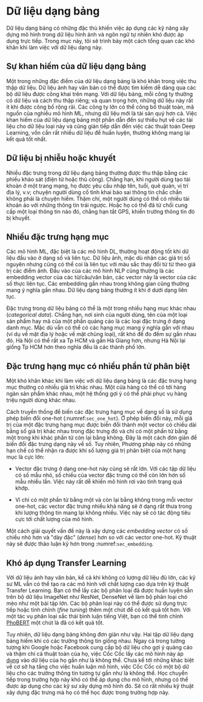 # Dữ liệu dạng bảng

Dữ liệu dạng bảng có những đặc thù khiến việc áp dụng các kỹ năng xây dựng mô hình trong dữ liệu hình ảnh và ngôn ngữ tự nhiên khó được áp dụng trực tiếp.
Trong mục này, tôi sẽ trình bày một cách tổng quan các khó khăn khi làm việc với dữ liệu dạng này.

## Sự khan hiếm của dữ liệu dạng bảng
 
Một trong những đặc điểm của dữ liệu dạng bảng là khó khăn trong việc thu thập dữ liệu.
Dữ liệu ảnh hay văn bản có thể được tìm kiếm dễ dàng qua các bộ dữ liệu được công khai
trên mạng. Với dữ liệu bảng, mỗi công ty thường có dữ liệu và cách thu thập riêng; và
quan trọng hơn, những dữ liệu này rất ít khi được công bố rộng rãi. Các công ty lớn có
thể công bố thuật toán, mã nguồn của nghiều mô hình ML, nhưng dữ liệu mới là tài sản quý
hơn cả. Việc khan hiếm của dữ liệu dạng bảng một phần dẫn đến sự thiếu hụt về các tài
liệu cho dữ liệu loại này và cũng gián tiếp dẫn đến việc các thuật toán Deep Learning,
vốn cần rất nhiều dữ liệu để huấn luyện, thường không mang lại kết quả tốt nhất.

## Dữ liệu bị nhiễu hoặc khuyết

Nhiều đặc trưng trong dữ liệu dạng bảng thường được thu thập bằng các phiếu khảo sát
(điện tử hoặc thủ công). Chẳng hạn, khi người dùng tạo tài khoản ở một trang mạng, họ
được yêu cầu nhập tên, tuổi, quê quán, vị trí địa lý, v.v; chuyện người dùng cố tình
khai báo sai thông tin chắc chắn không phải là chuyện hiếm. Thậm chí, một người dùng có
thể có nhiều tài khoản ảo với những thông tin trái ngược. Hoặc họ có thể đã từ chối cung
cấp một loại thông tin nào đó, chẳng hạn tắt GPS, khiến trường thông tin đó bị khuyết.

## Nhiều đặc trưng hạng mục

Các mô hình ML, đặc biệt là các mô hình DL, thường hoạt động tốt khi dữ liệu đầu vào ở dạng số và liên tục. Dữ liệu ảnh, mặc dù
nhận các giá trị số nguyên nhưng cũng có thể coi là liên tục với màu sắc thay đổi từ từ theo giá trị
các điểm ảnh. Đầu vào của các mô hình NLP cũng thường là các embedding vector của các từ/câu/văn bản, các
vector này là vector của các số thực liên tục. Các embedding gần nhau trong không gian cũng thường mang
ý nghĩa gần nhau. Dữ liệu dạng bảng thường ít khi ở dưới dạng liên tục.

Đặc trưng trong dữ liệu bảng có thể là một trong nhiều hạng mục khác nhau (_categorical data_).
Chẳng hạn, nơi sinh của người dùng, tên của một loại sản phẩm hay mã của một phần quảng cáo là các loại đặc trưng ở dạng danh mục.
Mặc dù vẫn có thể có các hạng mục mang ý nghĩa gần với nhau (ví dụ về mặt địa lý hoặc về mặt chủng loại), rất khó để đo đếm sự gần nhau đó.
Hà Nội có thể rất xa Tp HCM và gần Hà Giang hơn, nhưng Hà Nội lại giống Tp HCM hơn theo nghĩa đều là các thành phố lớn.

## Đặc trưng hạng mục có nhiều phần tử phân biệt

Một khó khăn khác khi làm việc với dữ liệu dạng bảng là các đặc trưng hạng mục thường có nhiều giá trị khác nhau.
Một cửa hàng có thể có tới hàng ngàn sản phẩm khác nhau, một hệ thống gợi ý có thể phải phục vụ hàng triệu người dùng khác nhau.

Cách truyền thống để biến các đặc trưng hạng mục về dạng số là sử dụng phép biến đổi one-hot (:numref:`sec_one_hot`).
Ở phép biến đổi này, mỗi giá trị của một đặc trưng hạng mục được biến đổi thành một vector có chiều dài bằng số giá trị khác nhau trong đặc trưng đó và chỉ có một phần tử bằng một trong khi khác phần tử còn lại bằng không.
Đây là một cách đơn giản để biến đổi đặc trưng dạng này về số.
Tuy nhiên, Phương pháp này có những hạn chế có thể nhận ra được khi số lượng giá trị phân biệt của một hạng mục là cực lớn:

* Vector đặc trưng ở dạng one-hot này cũng sẽ rất lớn. Với các tập dữ liệu có số mẫu nhỏ, số chiều của vector đặc trưng có thể còn lớn hơn số mẫu nhiều lần. Việc này rất dễ khiến mô hình rơi vào tình trạng quá khớp.

* Vì chỉ có một phần tử bằng một và còn lại bằng không trong mỗi vector one-hot, các vector đặc trưng nhiều khả năng sẽ ở dạng rất thưa trong khi lượng thông tin mang lại không nhiều. Việc này sẽ có tác động tiêu cực tới chất lượng của mô hình.

Một cách giải quyết vấn đề này là xây dựng các _embedding vector_ có số chiều nhỏ hơn và "dày đặc" (_dense_) hơn so với các vector one-hot. Kỹ thuật này sẽ được thảo luận kỹ hơn trong :numref:`sec_embedding`.

## Khó áp dụng Transfer Learning

Với dữ liệu ảnh hay văn bản, kể cả khi không có lượng dữ liệu đủ lớn, các kỹ sư ML vẫn có thể tạo ra các mô hình với chất lượng cao dựa trên kỹ thuật Transfer Learning.
Bạn có thể lấy các bộ phân loại đã được huấn luyện sẵn trên bộ dữ liệu ImageNet như ResNet, DenseNet về làm bộ phân loại chó mèo như một bài tập lớn.
Các bộ phân loại này có thể được sử dụng trực tiếp hoặc tinh chỉnh (_fine tuning_) thêm một chút để có kết quả tốt hơn.
Với một tác vụ phân loại sắc thái bình luận tiếng Việt, bạn có thể tinh chỉnh [PhoBERT](https://github.com/VinAIResearch/PhoBERT) một chút là đã có kết quả tốt.

Tuy nhiên, dữ liệu dạng bảng không đơn giản như vậy. Hai tập dữ liệu dạng bảng hiếm khi có các trường thông tin giống nhau.
Ngay cả trong tưởng tượng khi Google hoặc Facebook cung cấp bộ dữ liệu cho gợi ý quảng cáo và thậm chí cả thuật toán của họ, việc Cốc Cốc lấy các mô hình này áp [dụng](dụng) vào dữ liệu của họ gần như là không thể.
Chưa kể tới những khác biệt về cơ sở hạ tầng cho việc huấn luận mô hình, việc Cốc Cốc có một bộ dữ liệu cho các trường thông tin tương tự gần như là không thể.
Học chuyển tiếp trong trường hợp này khó có thể áp dụng cho mô hình, nhưng có thể được áp dụng cho các kỹ sư xây dựng mô hình đó.
Sẽ có rất nhiều kỹ thuật xây dựng đặc trưng mà họ có thể học được trong trường hợp này.
